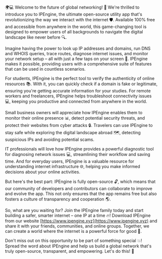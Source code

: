 🌍💻 Welcome to the future of global networking! 🚀 We're thrilled to introduce you to IPEngine, the ultimate open-source utility app that's revolutionizing the way we interact with the internet 🛡️. Available 100% free and accessible from anywhere in the world, this game-changing tool is designed to empower users of all backgrounds to navigate the digital landscape like never before 🔍.

Imagine having the power to look up IP addresses and domains, run DNS and WHOIS queries, trace routes, diagnose internet issues, and monitor your network setup – all with just a few taps on your screen 📡. IPEngine makes it possible, providing users with a comprehensive suite of features that can be used in countless scenarios.

For students, IPEngine is the perfect tool to verify the authenticity of online resources 📚. With it, you can quickly check if a domain is fake or legitimate, ensuring you're getting accurate information for your studies. For remote workers and freelancers, IPEngine helps troubleshoot connectivity issues 💻, keeping you productive and connected from anywhere in the world.

Small business owners will appreciate how IPEngine enables them to monitor their online presence 📊, detect potential security threats, and protect their websites from cyber attacks 🔒. Travelers can use IPEngine to stay safe while exploring the digital landscape abroad 🗺️, detecting suspicious IPs and avoiding potential scams.

IT professionals will love how IPEngine provides a powerful diagnostic tool for diagnosing network issues 💻, streamlining their workflow and saving time. And for everyday users, IPEngine is a valuable resource for understanding internet infrastructure 🌐, helping you make informed decisions about your online activities.

But here's the best part: IPEngine is fully open-source 🔓, which means that our community of developers and contributors can collaborate to improve and evolve the app. This not only ensures that the app remains free but also fosters a culture of transparency and cooperation 🌎.

So, what are you waiting for? Join the IPEngine family today and start building a safer, smarter internet – one IP at a time 🔥! Download IPEngine from our website [https://www.ipengine.xyz](https://www.ipengine.xyz) and share it with your friends, communities, and online groups. Together, we can create a world where the internet is a powerful force for good 🌈.

Don't miss out on this opportunity to be part of something special 💥! Spread the word about IPEngine and help us build a global network that's truly open-source, transparent, and empowering. Let's do this! 💪